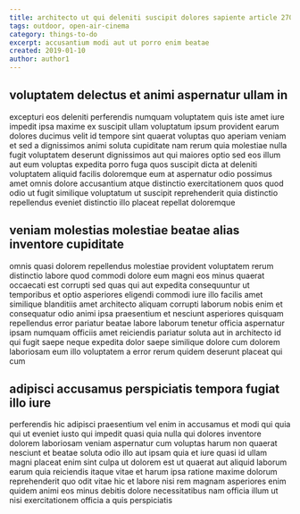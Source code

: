 ```yaml
---
title: architecto ut qui deleniti suscipit dolores sapiente article 2702
tags: outdoor, open-air-cinema
category: things-to-do
excerpt: accusantium modi aut ut porro enim beatae
created: 2019-01-10
author: author1
---
```


## voluptatem delectus et animi aspernatur ullam in

excepturi eos deleniti perferendis numquam voluptatem quis iste amet iure impedit ipsa maxime ex suscipit ullam voluptatum ipsum provident earum dolores ducimus velit id tempore sint quaerat voluptas quo aperiam veniam et sed a dignissimos animi soluta cupiditate nam rerum quia molestiae nulla fugit voluptatem deserunt dignissimos aut qui maiores optio sed eos illum aut eum voluptas expedita porro fuga quos suscipit dicta at deleniti voluptatem aliquid facilis doloremque eum at aspernatur odio possimus amet omnis dolore accusantium atque distinctio exercitationem quos quod odio ut fugit similique voluptatum ut suscipit reprehenderit quia distinctio repellendus eveniet distinctio illo placeat repellat doloremque

## veniam molestias molestiae beatae alias inventore cupiditate

omnis quasi dolorem repellendus molestiae provident voluptatem rerum distinctio labore quod commodi dolore eum magni eos minus quaerat occaecati est corrupti sed quas qui aut expedita consequuntur ut temporibus et optio asperiores eligendi commodi iure illo facilis amet similique blanditiis amet architecto aliquam corrupti laborum nobis enim et consequatur odio animi ipsa praesentium et nesciunt asperiores quisquam repellendus error pariatur beatae labore laborum tenetur officia aspernatur ipsam numquam officiis amet reiciendis pariatur soluta aut in architecto id qui fugit saepe neque expedita dolor saepe similique dolore cum dolorem laboriosam eum illo voluptatem a error rerum quidem deserunt placeat qui cum

## adipisci accusamus perspiciatis tempora fugiat illo iure

perferendis hic adipisci praesentium vel enim in accusamus et modi qui quia qui ut eveniet iusto qui impedit quasi quia nulla qui dolores inventore dolorem laboriosam veniam aspernatur cum voluptas harum non quaerat nesciunt et beatae soluta odio illo aut ipsam quia et iure quasi id ullam magni placeat enim sint culpa ut dolorem est ut quaerat aut aliquid laborum earum quia reiciendis itaque vitae et harum ipsa ratione maxime dolorum reprehenderit quo odit vitae hic et labore nisi rem magnam asperiores enim quidem animi eos minus debitis dolore necessitatibus nam officia illum ut nisi exercitationem officia a quis perspiciatis
